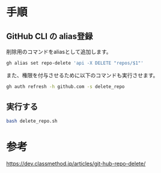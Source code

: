 # 手順
## GitHub CLI の alias登録
削除用のコマンドをaliasとして追加します。
```bash
gh alias set repo-delete 'api -X DELETE "repos/$1"'
```
また、権限を付与させるために以下のコマンドも実行させます。
```bash
gh auth refresh -h github.com -s delete_repo
```

## 実行する
```bash
bash delete_repo.sh
```

# 参考
https://dev.classmethod.jp/articles/git-hub-repo-delete/